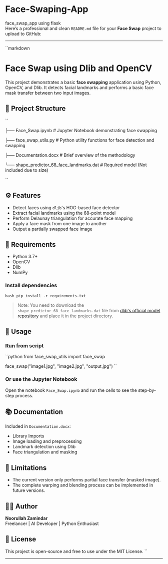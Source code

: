  # Face-Swaping-App
face_swap_app using flask               
Here’s a professional and clean `README.md` file for your **Face Swap** project to upload to GitHub:

---  
                       
``markdown                                           
# Face Swap using Dlib and OpenCV                    

This project demonstrates a basic **face swapping** application using Python, OpenCV, and Dlib. It detects facial landmarks and performs a basic face mask transfer between two input images.                   
                                       
## 📁 Project Structure         
                                                                                                                                                                   
``                                                                                                                                                                                                                                                                        
                                                                                                                                                                                                                                                                                          
├── Face_Swap.ipynb           # Jupyter Notebook demonstrating face swapping                                                                    
                                                                                                                             
├── face_swap_utils.py        # Python utility functions for face detection and swapping                                                                                                                                                                                                                                    
                                                                                      
├── Documentation.docx        # Brief overview of the methodology                                                                                                                                                         
                                                                                                                                                       
└── shape_predictor_68_face_landmarks.dat  # Required model (Not included due to size)                                                                           
                                    
``                                   
                                       
## ⚙️ Features

- Detect faces using `dlib`'s HOG-based face detector   
- Extract facial landmarks using the 68-point model
- Perform Delaunay triangulation for accurate face mapping
- Apply a face mask from one image to another
- Output a partially swapped face image

## 🧠 Requirements

- Python 3.7+
- OpenCV
- Dlib
- NumPy
                   
### Install dependencies

``bash
pip install -r requirements.txt
``

> Note: You need to download the `shape_predictor_68_face_landmarks.dat` file from [dlib's official model repository](http://dlib.net/files/shape_predictor_68_face_landmarks.dat.bz2) and place it in the project directory.

## 📝 Usage

### Run from script
``python
from face_swap_utils import face_swap

face_swap("image1.jpg", "image2.jpg", "output.jpg")
``

### Or use the Jupyter Notebook
Open the notebook `Face_Swap.ipynb` and run the cells to see the step-by-step process.

## 📚 Documentation

Included in `Documentation.docx`:
- Library Imports
- Image loading and preprocessing
- Landmark detection using Dlib
- Face triangulation and masking

## 🚧 Limitations

- The current version only performs partial face transfer (masked image).
- The complete warping and blending process can be implemented in future versions.

## 👨‍💻 Author

**Noorullah Zamindar**  
Freelancer | AI Developer | Python Enthusiast

## 📝 License

This project is open-source and free to use under the MIT License.
``

---


